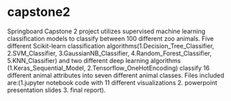 # capstone2
Springboard Capstone 2 project utilizes supervised machine learning classification models to classify between 100 different zoo animals.
Five different Scikit-learn classification algorithms(1.Decision_Tree_Classifier, 2.SVM_Classifier, 3.GaussianNB_Classifier, 4.Random_Forest_Classifier, 5.KNN_Classifier) and two different deep learning algorithms (1.Keras_Sequential_Model, 2.Tensorflow_OneHotEncoding) classify 16 different animal attributes into seven different animal classes. 
Files included are:(1.jupyter notebook code with 11 different visualizations 2. powerpoint presentation slides 3. final report).
